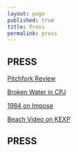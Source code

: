 ```yaml
---
layout: page
published: true
title: Press
permalink: press
---
```


## PRESS
[Pitchfork Review](http://pitchfork.com/reviews/albums/20416-wrought/ "Pitchfork Review")

[Broken Water in CPJ](http://www.cooperpointjournal.com/2015/03/05/broken-water-releases-wrought-over-beers-at-le-voyeur-broken-water-talks-about-bikini-kill-sleater-kinney-and-making-bros-cry/ "CPJ interview Broken Water")

[1984 on Impose](http://www.imposemagazine.com/tv/broken-water-1984 "1984 video review on Impose")

[Beach Video on KEXP](http://blog.kexp.org/2015/05/22/video-premiere-broken-water-beach/ "Beach Video on KEXP")
## PRESS

